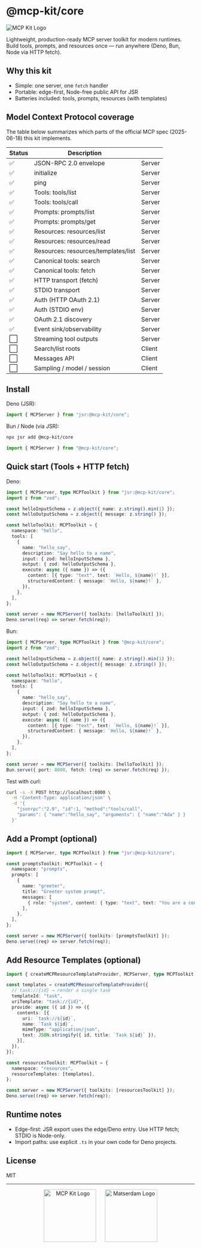 # @mcp-kit/core

![MCP Kit Logo](./assets/mcpkit.core.png)

Lightweight, production-ready MCP server toolkit for modern runtimes. Build tools, prompts, and resources once — run anywhere (Deno, Bun, Node via HTTP fetch).

## Why this kit

- Simple: one server, one `fetch` handler
- Portable: edge-first, Node-free public API for JSR
- Batteries included: tools, prompts, resources (with templates)

## Model Context Protocol coverage

The table below summarizes which parts of the official MCP spec (2025-06-18) this kit implements.

| Status | Description                         |        |
| ------ | ----------------------------------- | ------ |
| ✅     | JSON-RPC 2.0 envelope               | Server |
| ✅     | initialize                          | Server |
| ✅     | ping                                | Server |
| ✅     | Tools: tools/list                   | Server |
| ✅     | Tools: tools/call                   | Server |
| ✅     | Prompts: prompts/list               | Server |
| ✅     | Prompts: prompts/get                | Server |
| ✅     | Resources: resources/list           | Server |
| ✅     | Resources: resources/read           | Server |
| ✅     | Resources: resources/templates/list | Server |
| ✅     | Canonical tools: search             | Server |
| ✅     | Canonical tools: fetch              | Server |
| ✅     | HTTP transport (fetch)              | Server |
| ✅     | STDIO transport                     | Server |
| ✅     | Auth (HTTP OAuth 2.1)               | Server |
| ✅     | Auth (STDIO env)                    | Server |
| ✅     | OAuth 2.1 discovery                 | Server |
| ✅     | Event sink/observability            | Server |
| ⬜️     | Streaming tool outputs              | Server |
| ⬜️     | Search/list roots                   | Client |
| ⬜️     | Messages API                        | Client |
| ⬜️     | Sampling / model / session          | Client |

## Install

Deno (JSR):

```ts
import { MCPServer } from "jsr:@mcp-kit/core";
```

Bun / Node (via JSR):

```bash
npx jsr add @mcp-kit/core
```

```ts
import { MCPServer } from "@mcp-kit/core";
```

## Quick start (Tools + HTTP fetch)

Deno:

```ts
import { MCPServer, type MCPToolkit } from "jsr:@mcp-kit/core";
import z from "zod";

const helloInputSchema = z.object({ name: z.string().min(1) });
const helloOutputSchema = z.object({ message: z.string() });

const helloToolkit: MCPToolkit = {
  namespace: "hello",
  tools: [
    {
      name: "hello_say",
      description: "Say hello to a name",
      input: { zod: helloInputSchema },
      output: { zod: helloOutputSchema },
      execute: async ({ name }) => ({
        content: [{ type: "text", text: `Hello, ${name}!` }],
        structuredContent: { message: `Hello, ${name}!` },
      }),
    },
  ],
};

const server = new MCPServer({ toolkits: [helloToolkit] });
Deno.serve((req) => server.fetch(req));
```

Bun:

```ts
import { MCPServer, type MCPToolkit } from "@mcp-kit/core";
import z from "zod";

const helloInputSchema = z.object({ name: z.string().min(1) });
const helloOutputSchema = z.object({ message: z.string() });

const helloToolkit: MCPToolkit = {
  namespace: "hello",
  tools: [
    {
      name: "hello_say",
      description: "Say hello to a name",
      input: { zod: helloInputSchema },
      output: { zod: helloOutputSchema },
      execute: async ({ name }) => ({
        content: [{ type: "text", text: `Hello, ${name}!` }],
        structuredContent: { message: `Hello, ${name}!` },
      }),
    },
  ],
};

const server = new MCPServer({ toolkits: [helloToolkit] });
Bun.serve({ port: 8000, fetch: (req) => server.fetch(req) });
```

Test with curl:

```bash
curl -s -X POST http://localhost:8000 \
  -H 'Content-Type: application/json' \
  -d '{
    "jsonrpc":"2.0", "id":1, "method":"tools/call",
    "params": { "name":"hello_say", "arguments": { "name":"Ada" } }
  }'
```

## Add a Prompt (optional)

```ts
import { MCPServer, type MCPToolkit } from "jsr:@mcp-kit/core";

const promptsToolkit: MCPToolkit = {
  namespace: "prompts",
  prompts: [
    {
      name: "greeter",
      title: "Greeter system prompt",
      messages: [
        { role: "system", content: { type: "text", text: "You are a concise assistant." } },
      ],
    },
  ],
};

const server = new MCPServer({ toolkits: [promptsToolkit] });
Deno.serve((req) => server.fetch(req));
```

## Add Resource Templates (optional)

```ts
import { createMCPResourceTemplateProvider, MCPServer, type MCPToolkit } from "jsr:@mcp-kit/core";

const templates = createMCPResourceTemplateProvider({
  // task://{id} → render a single task
  templateId: "task",
  uriTemplate: "task://{id}",
  provide: async ({ id }) => ({
    contents: [{
      uri: `task://${id}`,
      name: `Task ${id}`,
      mimeType: "application/json",
      text: JSON.stringify({ id, title: `Task ${id}` }),
    }],
  }),
});

const resourcesToolkit: MCPToolkit = {
  namespace: "resources",
  resourceTemplates: [templates],
};

const server = new MCPServer({ toolkits: [resourcesToolkit] });
Deno.serve((req) => server.fetch(req));
```

## Runtime notes

- Edge-first: JSR export uses the edge/Deno entry. Use HTTP fetch; STDIO is Node-only.
- Import paths: use explicit `.ts` in your own code for Deno projects.

## License

MIT

---

<p align="center">
  <img src="./assets/mcpkit.core.png" alt="MCP Kit Logo" width="140"/>
  &nbsp;&nbsp;&nbsp;&nbsp;
  <img src="./assets/matserdam_avatar.png" alt="Matserdam Logo" width="140"/>
  <br/>
</p>
